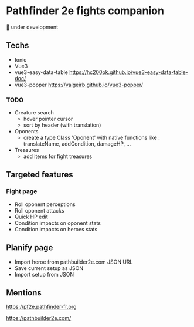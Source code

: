 # Pathfinder 2e fights companion

🚀 under development

## Techs

* Ionic
* Vue3
* vue3-easy-data-table https://hc200ok.github.io/vue3-easy-data-table-doc/
* vue3-popper https://valgeirb.github.io/vue3-popper/

### TODO

* Creature search
  * hover pointer cursor
  * sort by header (with translation)
* Oponents
  * create a type Class 'Oponent' with native functions like : translateName, addCondition, damageHP, ...
* Treasures
  * add items for fight treasures

## Targeted features

### Fight page
* Roll oponent perceptions
* Roll oponent attacks
* Quick HP edit
* Condition impacts on oponent stats
* Condition impacts on heroes stats

## Planify page
* Import heroe from pathbuilder2e.com JSON URL
* Save current setup as JSON
* Import setup from JSON

## Mentions

https://pf2e.pathfinder-fr.org

https://pathbuilder2e.com/

